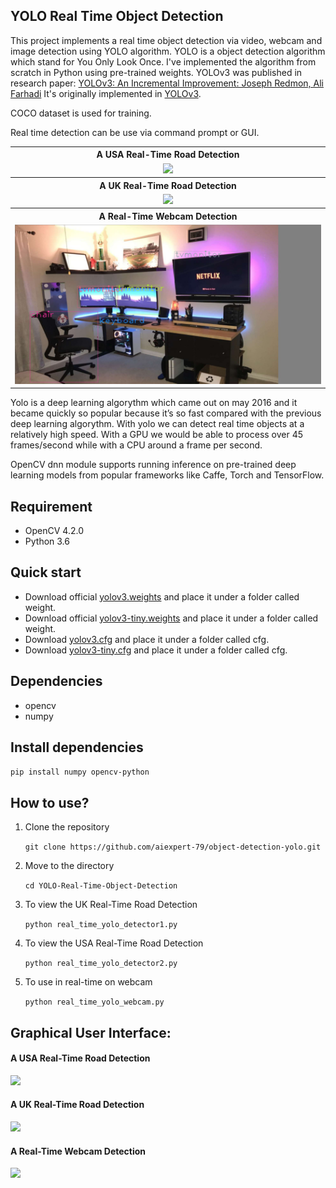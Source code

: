 ## YOLO Real Time Object Detection

This project implements a real time object detection via video, webcam and image detection using YOLO algorithm. YOLO is a object detection algorithm which stand for You Only Look Once. I've implemented the algorithm from scratch in Python using pre-trained weights. YOLOv3 was published in research paper: <a href="https://pjreddie.com/media/files/papers/YOLOv3.pdf" rel="nofollow">YOLOv3: An Incremental Improvement: Joseph Redmon, Ali Farhadi</a> It's originally implemented in <a href="https://github.com/pjreddie/darknet">YOLOv3</a>.

COCO dataset is used for training.

Real time detection can be use via command prompt or GUI.

<table>
  <tbody>
	<tr align="center">
		<th><strong>A USA Real-Time Road Detection</strong></th>
	</tr>
	<tr align="center">
		<td><img src="https://github.com/aiexpert-79/object-detection-yolo/blob/main/doc/detector1.gif"></td>		
	</tr>
	<tr align="center">
		<th><strong>A UK Real-Time Road Detection</strong></th>
	</tr>
	<tr align="center">
		<td><img src="https://github.com/aiexpert-79/object-detection-yolo/blob/main/doc/detector2.gif"></td>
	</tr>
	<tr align="center">
		<th><strong>A Real-Time Webcam Detection</strong></th>
	</tr>
	<tr align="center">
		<td style="width: 100%;"><img src="https://github.com/aiexpert-79/object-detection-yolo/blob/main/doc/webcam_detector.jpg"></td>
	</tr>
</tbody>
</table>

Yolo is a deep learning algorythm which came out on may 2016 and it became quickly so popular because it’s so fast compared with the previous deep learning algorythm.
With yolo we can detect real time objects at a relatively high speed. With a GPU we would be able to process over 45 frames/second while with a CPU around a frame per second.

OpenCV dnn module supports running inference on pre-trained deep learning models from popular frameworks like Caffe, Torch and TensorFlow.

## Requirement
<ul>
<li>OpenCV 4.2.0</li>
<li>Python 3.6</li>
</ul>

## Quick start
<ul>
  <li>Download official <a href="https://pjreddie.com/media/files/yolov3.weights" rel="nofollow">yolov3.weights</a> and place it under a folder called weight.</li>
  <li>Download official <a href="https://pjreddie.com/media/files/yolov3-tiny.weights" rel="nofollow">yolov3-tiny.weights</a> and place it under a folder called weight.</li>
  <li>Download <a href="https://github.com/pjreddie/darknet/blob/master/cfg/yolov3.cfg">yolov3.cfg</a> and place it under a folder called cfg.</li>
  <li>Download <a href="https://github.com/pjreddie/darknet/blob/master/cfg/yolov3-tiny.cfg">yolov3-tiny.cfg</a> and place it under a folder called cfg.</li>
</ul>

## Dependencies
<ul>
<li>opencv</li>
<li>numpy</li>
</ul>

## Install dependencies
<p><code>pip install numpy opencv-python</code></p>

## How to use?
<ol>
  <li>Clone the repository</li>
  <p><code>git clone https://github.com/aiexpert-79/object-detection-yolo.git</code></p>
</ol>
<ol start="2">
  <li>Move to the directory</li>
  <p><code>cd YOLO-Real-Time-Object-Detection</code></p>
</ol>
<ol start="3">
  <li>To view the UK Real-Time Road Detection</li>
  <p><code>python real_time_yolo_detector1.py</code></p>
</ol>
<ol start="4">
  <li>To view the USA Real-Time Road Detection</li>
  <p><code>python real_time_yolo_detector2.py</code></p>
</ol>
<ol start="5">
  <li>To use in real-time on webcam</li>
  <p><code>python real_time_yolo_webcam.py</code></p>
</ol>

## Graphical User Interface:
#### A USA Real-Time Road Detection
<img src="https://user-images.githubusercontent.com/45601530/79018190-a4dff500-7b8c-11ea-8866-119735d7c8fc.jpg">

#### A UK Real-Time Road Detection
<img src="https://user-images.githubusercontent.com/45601530/79018201-aad5d600-7b8c-11ea-9844-b93a98fd0e00.jpg">

#### A Real-Time Webcam Detection
<img src="https://github.com/muhammadshiraz/YOLO-Real-Time-Object-Detection/blob/master/doc/webcam_detector.jpg">
